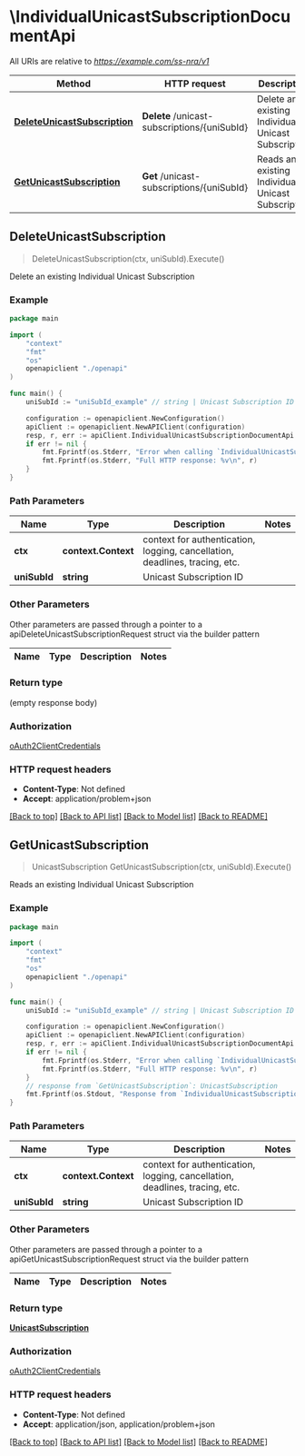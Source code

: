 # \IndividualUnicastSubscriptionDocumentApi

All URIs are relative to *https://example.com/ss-nra/v1*

Method | HTTP request | Description
------------- | ------------- | -------------
[**DeleteUnicastSubscription**](IndividualUnicastSubscriptionDocumentApi.md#DeleteUnicastSubscription) | **Delete** /unicast-subscriptions/{uniSubId} | Delete an existing Individual Unicast Subscription
[**GetUnicastSubscription**](IndividualUnicastSubscriptionDocumentApi.md#GetUnicastSubscription) | **Get** /unicast-subscriptions/{uniSubId} | Reads an existing Individual Unicast Subscription



## DeleteUnicastSubscription

> DeleteUnicastSubscription(ctx, uniSubId).Execute()

Delete an existing Individual Unicast Subscription

### Example

```go
package main

import (
    "context"
    "fmt"
    "os"
    openapiclient "./openapi"
)

func main() {
    uniSubId := "uniSubId_example" // string | Unicast Subscription ID

    configuration := openapiclient.NewConfiguration()
    apiClient := openapiclient.NewAPIClient(configuration)
    resp, r, err := apiClient.IndividualUnicastSubscriptionDocumentApi.DeleteUnicastSubscription(context.Background(), uniSubId).Execute()
    if err != nil {
        fmt.Fprintf(os.Stderr, "Error when calling `IndividualUnicastSubscriptionDocumentApi.DeleteUnicastSubscription``: %v\n", err)
        fmt.Fprintf(os.Stderr, "Full HTTP response: %v\n", r)
    }
}
```

### Path Parameters


Name | Type | Description  | Notes
------------- | ------------- | ------------- | -------------
**ctx** | **context.Context** | context for authentication, logging, cancellation, deadlines, tracing, etc.
**uniSubId** | **string** | Unicast Subscription ID | 

### Other Parameters

Other parameters are passed through a pointer to a apiDeleteUnicastSubscriptionRequest struct via the builder pattern


Name | Type | Description  | Notes
------------- | ------------- | ------------- | -------------


### Return type

 (empty response body)

### Authorization

[oAuth2ClientCredentials](../README.md#oAuth2ClientCredentials)

### HTTP request headers

- **Content-Type**: Not defined
- **Accept**: application/problem+json

[[Back to top]](#) [[Back to API list]](../README.md#documentation-for-api-endpoints)
[[Back to Model list]](../README.md#documentation-for-models)
[[Back to README]](../README.md)


## GetUnicastSubscription

> UnicastSubscription GetUnicastSubscription(ctx, uniSubId).Execute()

Reads an existing Individual Unicast Subscription

### Example

```go
package main

import (
    "context"
    "fmt"
    "os"
    openapiclient "./openapi"
)

func main() {
    uniSubId := "uniSubId_example" // string | Unicast Subscription ID

    configuration := openapiclient.NewConfiguration()
    apiClient := openapiclient.NewAPIClient(configuration)
    resp, r, err := apiClient.IndividualUnicastSubscriptionDocumentApi.GetUnicastSubscription(context.Background(), uniSubId).Execute()
    if err != nil {
        fmt.Fprintf(os.Stderr, "Error when calling `IndividualUnicastSubscriptionDocumentApi.GetUnicastSubscription``: %v\n", err)
        fmt.Fprintf(os.Stderr, "Full HTTP response: %v\n", r)
    }
    // response from `GetUnicastSubscription`: UnicastSubscription
    fmt.Fprintf(os.Stdout, "Response from `IndividualUnicastSubscriptionDocumentApi.GetUnicastSubscription`: %v\n", resp)
}
```

### Path Parameters


Name | Type | Description  | Notes
------------- | ------------- | ------------- | -------------
**ctx** | **context.Context** | context for authentication, logging, cancellation, deadlines, tracing, etc.
**uniSubId** | **string** | Unicast Subscription ID | 

### Other Parameters

Other parameters are passed through a pointer to a apiGetUnicastSubscriptionRequest struct via the builder pattern


Name | Type | Description  | Notes
------------- | ------------- | ------------- | -------------


### Return type

[**UnicastSubscription**](UnicastSubscription.md)

### Authorization

[oAuth2ClientCredentials](../README.md#oAuth2ClientCredentials)

### HTTP request headers

- **Content-Type**: Not defined
- **Accept**: application/json, application/problem+json

[[Back to top]](#) [[Back to API list]](../README.md#documentation-for-api-endpoints)
[[Back to Model list]](../README.md#documentation-for-models)
[[Back to README]](../README.md)

